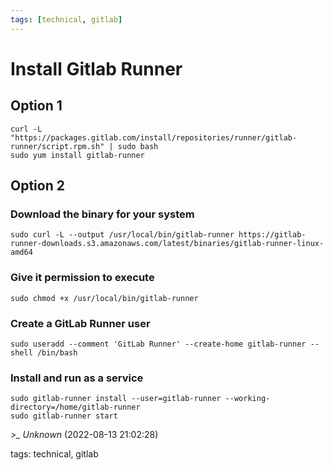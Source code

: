 ```yaml
---
tags: [technical, gitlab]
---
```


# Install Gitlab Runner

## Option 1  
```shell  
curl -L "https://packages.gitlab.com/install/repositories/runner/gitlab-runner/script.rpm.sh" | sudo bash  
sudo yum install gitlab-runner  
```

## Option 2

### Download the binary for your system

```  
sudo curl -L --output /usr/local/bin/gitlab-runner https://gitlab-runner-downloads.s3.amazonaws.com/latest/binaries/gitlab-runner-linux-amd64  
```

### Give it permission to execute

```  
sudo chmod +x /usr/local/bin/gitlab-runner  
```

### Create a GitLab Runner user

```  
sudo useradd --comment 'GitLab Runner' --create-home gitlab-runner --shell /bin/bash  
```

### Install and run as a service

```  
sudo gitlab-runner install --user=gitlab-runner --working-directory=/home/gitlab-runner  
sudo gitlab-runner start  
```

*>_ Unknown* (2022-08-13 21:02:28)

tags: technical, gitlab

